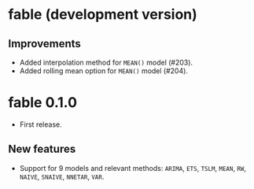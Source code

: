 # fable (development version)

## Improvements

* Added interpolation method for `MEAN()` model (#203).
* Added rolling mean option for `MEAN()` model (#204).

# fable 0.1.0

* First release.

## New features

* Support for 9 models and relevant methods: `ARIMA`, `ETS`, `TSLM`, `MEAN`, `RW`, `NAIVE`, `SNAIVE`, `NNETAR`, `VAR`.
